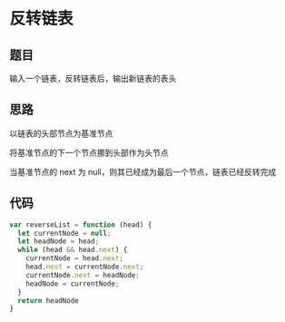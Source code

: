 # 反转链表

## 题目

输入一个链表，反转链表后，输出新链表的表头

## 思路

以链表的头部节点为基准节点

将基准节点的下一个节点挪到头部作为头节点

当基准节点的 next 为 null，则其已经成为最后一个节点，链表已经反转完成

## 代码

```javascript
var reverseList = function (head) {
  let currentNode = null;
  let headNode = head;
  while (head && head.next) {
    currentNode = head.next;
    head.next = currentNode.next;
    currentNode.next = headNode;
    headNode = currentNode;
  }
  return headNode
}
```
